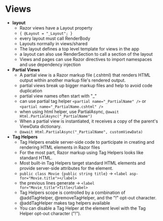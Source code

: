 # Views

- **layout**
    - Razor views have a Layout property
    - `{ @Layout = "_Layout"; }`
    - every layout must call RenderBody
    - Layouts normally in views/shared
    - The layout defines a top level template for views in the app
    - a layout can also use RenderSection to call a section of the layout
    - Views and pages can use Razor directives to import namespaces and use dependency injection
- **Partial Views**
    - A partial view is a Razor markup file (.cshtml) that renders HTML output within another markup file's rendered output.
    - partial views break up bigger markup files and help to avoid code duplication
    - partial view names often start with "_"
    - can use partial tag helper `<partial name="_PartialName" />` or `<partial name="_PartialName.cshtml" />`
    - when using html helper, use PartialAsync, `@await Html.PartialAsync("_PartialName")`
    - When a partial view is instantiated, it receives a copy of the parent's ViewData dictionary.
    - `@await Html.PartialAsync("_PartialName", customViewData)`
- **Tag Helpers**
    - Tag Helpers enable server-side code to participate in creating and rendering HTML elements in Razor files
    - For the most part, Razor markup using Tag Helpers looks like standard HTML.
    - Most built-in Tag Helpers target standard HTML elements and provide server-side attributes for the element.
    - `public class Movie {public string title}` -> `<label asp-for="Movie.title"></label>`
    - the previous lines generate -> `<label for="Movie_title">Title</label>`
    - Tag Helpers scope is controlled by a combination of @addTagHelper, @removeTagHelper, and the "!" opt-out character.
    - @addTagHelper makes tag helpers available
    - You can disable a Tag Helper at the element level with the Tag Helper opt-out character ("!"). 
    